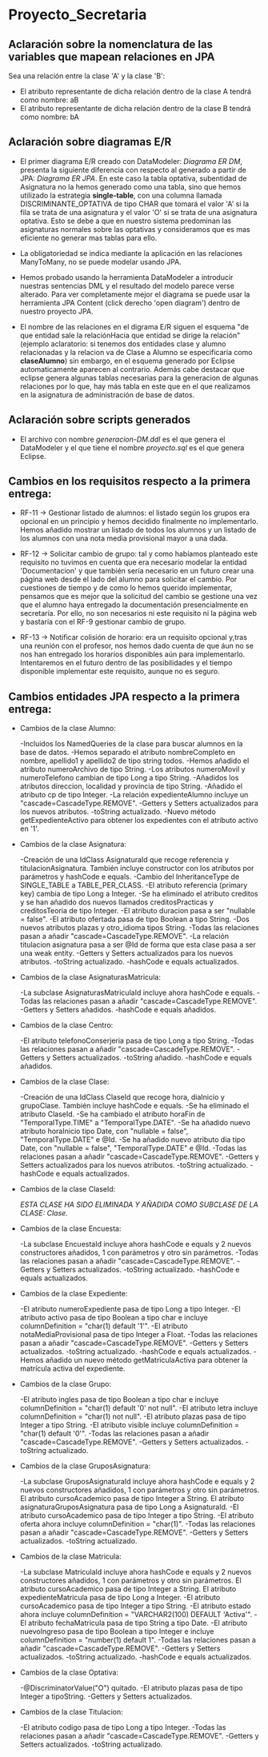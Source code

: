 # Proyecto_Secretaria

## Aclaración sobre la nomenclatura de las variables que mapean relaciones en JPA

Sea una relación entre la clase 'A' y la clase 'B':
* El atributo representante de dicha relación dentro de la clase A tendrá como nombre: aB 
* El atributo representante de dicha relación dentro de la clase B tendrá como nombre: bA 

## Aclaración sobre diagramas E/R 

* El primer diagrama E/R creado con DataModeler: *Diagrama ER DM*, presenta la siguiente diferencia con respecto al generado a partir de JPA: *Diagrama ER JPA*. En este caso la tabla optativa, subentidad de Asignatura no la hemos generado como una tabla, sino que hemos utilizado la estrategia **single-table**, con una columna llamada DISCRIMINANTE_OPTATIVA de tipo CHAR que tomará el valor 'A' si la fila se trata de una asignatura y el valor 'O' si se trata de una asignatura optativa. Esto se debe a que en nuestro sistema predominan las asignaturas normales sobre las optativas y consideramos que es mas eficiente no generar mas tablas para ello.

* La obligatoriedad se indica mediante la aplicación en las relaciones ManyToMany, no se puede modelar usando JPA.

* Hemos probado usando la herramienta DataModeler a introducir nuestras sentencias DML y el resultado del modelo parece verse alterado. Para ver completamente mejor el diagrama se puede usar la herramienta JPA Content (click derecho 'open diagram') dentro de nuestro proyecto JPA.


* El nombre de las relaciones en el digrama E/R siguen el esquema "de que entidad sale la relaciónHacia que entidad se dirige la relación" (ejemplo aclaratorio: si tenemos dos entidades clase y alumno relacionadas y la relacion va de Clase a Alumno se especificaría como **claseAlumno**) sin embargo, en el esquema generado por Eclipse automaticamente aparecen al contrario. Además cabe destacar que eclipse genera algunas tablas necesarias para la generacion de algunas relaciones por lo que, hay más tabla en este que en el que realizamos en la asignatura de administración de base de datos.

## Aclaración sobre scripts generados

* El archivo con nombre *generacion-DM.ddl* es el que genera el DataModeler y el que tiene el nombre *proyecto.sql* es el que genera Eclipse.


## Cambios en los requisitos respecto a la primera entrega:


* RF-11 -> Gestionar listado de alumnos: el listado según los grupos era opcional en un principio y hemos decidido finalmente no implementarlo. Hemos añadido mostrar un listado de todos los alumnos y un listado de los alumnos con una nota media provisional mayor a una dada.

* RF-12 -> Solicitar cambio de grupo: tal y como habíamos planteado este requisito no tuvimos en cuenta que era necesario modelar la entidad 'Documentacion' y que también sería necesario en un futuro crear una página web desde el lado del alumno para solicitar el cambio. Por cuestiones de tiempo y de como lo hemos querido implementar, pensamos que es mejor que la solicitud del cambio se gestione una vez que el alumno haya entregado la documentación presencialmente en secretaría. Por ello, no son necesarios ni este requisito ni la página web y bastaría con el RF-9 gestionar cambio de grupo.


* RF-13 -> Notificar colisión de horario: era un requisito opcional y,tras una reunión con el profesor, nos hemos dado cuenta de que áun no se nos han entregado los horarios disponibles aún para implementarlo. Intentaremos en el futuro dentro de las posibilidades y el tiempo disponible implementar este requisito, aunque no es seguro.


## Cambios entidades JPA respecto a la primera entrega:


* Cambios de la clase Alumno:

	-Incluidos los NamedQueries de la clase para buscar alumnos en la base de datos.
	-Hemos separado el atributo nombreCompleto en nombre, apellido1 y apellido2 de tipo string todos.
	-Hemos añadido el atributo numeroArchivo de tipo String.
	-Los atributos numeroMovil y numeroTelefono cambian de tipo Long a tipo String.
	-Añadidos los atributos direccion, localidad y provincia de tipo String.
	-Añadido el atributo cp de tipo Integer.
	-La relación expedienteAlumno incluye un "cascade=CascadeType.REMOVE".
	-Getters y Setters actualizados para los nuevos atributos.
	-toString actualizado.
	-Nuevo método getExpedienteActivo para obtener los expedientes con el atributo activo en '1'.


* Cambios de la clase Asignatura:

	-Creación de una IdClass AsignaturaId que recoge referencia y titulacionAsignatura. También incluye constructor con los atributos por parámetros y hashCode e equals.
	-Cambio del InheritanceType de SINGLE_TABLE a TABLE_PER_CLASS.
	-El atributo referencia (primary key) cambia de tipo Long a Integer.
	-Se ha eliminado el atributo creditos y se han añadido dos nuevos llamados creditosPracticas y creditosTeoria de tipo Integer.
	-El atributo duracion pasa a ser "nullable = false".
	-El atributo ofertada pasa de tipo Boolean a tipo String.
	-Dos nuevos atributos plazas y otro_idioma tipos String.
	-Todas las relaciones pasan a añadir "cascade=CascadeType.REMOVE".
	-La relación titulacion asignatura pasa a ser @Id de forma que esta clase pasa a ser una weak entity.
	-Getters y Setters actualizados para los nuevos atributos.
	-toString actualizado.
	-hashCode e equals actualizados.


* Cambios de la clase AsignaturasMatricula:

	-La subclase AsignaturasMatriculaId incluye ahora hashCode e equals.
	-Todas las relaciones pasan a añadir "cascade=CascadeType.REMOVE".
	-Getters y Setters añadidos.
	-hashCode e equals añadidos.


* Cambios de la clase Centro:

	-El atributo telefonoConserjeria pasa de tipo Long a tipo String.
	-Todas las relaciones pasan a añadir "cascade=CascadeType.REMOVE".
	-Getters y Setters actualizados.
	-toString añadido.
	-hashCode e equals añadidos.


* Cambios de la clase Clase:

	-Creación de una IdClass ClaseId que recoge hora, diaInicio y grupoClase. También incluye hashCode e equals.
	-Se ha eliminado el atributo ClaseId.
	-Se ha cambiado el atributo horaFin de "TemporalType.TIME" a "TemporalType.DATE".
	-Se ha añadido nuevo atributo horaInicio tipo Date, con "nullable = false", "TemporalType.DATE" e @Id.
	-Se ha añadido nuevo atributo dia tipo Date, con "nullable = false", "TemporalType.DATE" e @Id.
	-Todas las relaciones pasan a añadir "cascade=CascadeType.REMOVE".
	-Getters y Setters actualizados para los nuevos atributos.
	-toString actualizado.
	-hashCode e equals actualizados.


* Cambios de la clase ClaseId:

	*ESTA CLASE HA SIDO ELIMINADA Y AÑADIDA COMO SUBCLASE DE LA CLASE: Clase.*


* Cambios de la clase Encuesta:

	-La subclase EncuestaId incluye ahora hashCode e equals y 2 nuevos constructores añadidos, 1 con parámetros y otro sin parámetros.
	-Todas las relaciones pasan a añadir "cascade=CascadeType.REMOVE".
	-Getters y Setters actualizados.
	-toString actualizado.
	-hashCode e equals actualizados.


* Cambios de la clase Expediente:

	-El atributo numeroExpediente pasa de tipo Long a tipo Integer.
	-El atributo activo pasa de tipo Boolean a tipo char e incluye columnDefinition = "char(1) default '1'".
	-El atributo notaMediaProvisional pasa de tipo Integer a Float.
	-Todas las relaciones pasan a añadir "cascade=CascadeType.REMOVE".
	-Getters y Setters actualizados.
	-toString actualizado.
	-hashCode e equals actualizados.
	-Hemos añadido un nuevo método getMatriculaActiva para obtener la matrícula activa del expediente.


* Cambios de la clase Grupo:

	-El atributo ingles pasa de tipo Boolean a tipo char e incluye columnDefinition = "char(1) default '0' not null".
	-El atributo letra incluye columnDefinition = "char(1) not null".
	-El atributo plazas pasa de tipo Integer a tipo String.
	-El atributo visible incluye columnDefinition = "char(1) default '0'".
	-Todas las relaciones pasan a añadir "cascade=CascadeType.REMOVE".
	-Getters y Setters actualizados.
	-toString actualizado.


* Cambios de la clase GruposAsignatura:

	-La subclase GruposAsignaturaId incluye ahora hashCode e equals y 2 nuevos constructores añadidos, 1 con parámetros y otro sin parámetros. El atributo cursoAcademico pasa de 		 tipo Integer a String. El atributo asignaturaGruposAsignatura pasa de tipo Long a AsignaturaId.
	-El atributo cursoAcademico pasa de tipo Integer a tipo String.
	-El atributo oferta ahora incluye columnDefinition = "char(1)".
	-Todas las relaciones pasan a añadir "cascade=CascadeType.REMOVE".
	-Getters y Setters actualizados.
	-toString actualizado.


* Cambios de la clase Matricula:

	-La subclase MatriculaId incluye ahora hashCode e equals y 2 nuevos constructores añadidos, 1 con parámetros y otro sin parámetros. El atributo cursoAcademico pasa de tipo 		 Integer a String. El atributo expedienteMatricula pasa de tipo Long a Integer.
	-El atributo cursoAcademico pasa de tipo Integer a tipo String.
	-El atributo estado ahora incluye columnDefinition = "VARCHAR2(100) DEFAULT 'Activa'".
	-El atributo fechaMatricula pasa de tipo String a tipo Date.
	-El atributo nuevoIngreso pasa de tipo Boolean a tipo Integer e incluye columnDefinition = "number(1) default 1".
	-Todas las relaciones pasan a añadir "cascade=CascadeType.REMOVE".
	-Getters y Setters actualizados.
	-toString actualizado.
	-hashCode e equals actualizados.


* Cambios de la clase Optativa:

	-@DiscriminatorValue("O") quitado.
	-El atributo plazas pasa de tipo Integer a tipoString.
	-Getters y Setters actualizados.


* Cambios de la clase Titulacion:

	-El atributo codigo pasa de tipo Long a tipo Integer.
	-Todas las relaciones pasan a añadir "cascade=CascadeType.REMOVE".
	-Getters y Setters actualizados.
	-toString actualizado.


